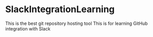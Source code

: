 # SlackIntegrationLearning
This is the best git repository hosting tool
This is for learning GitHub integration with Slack

